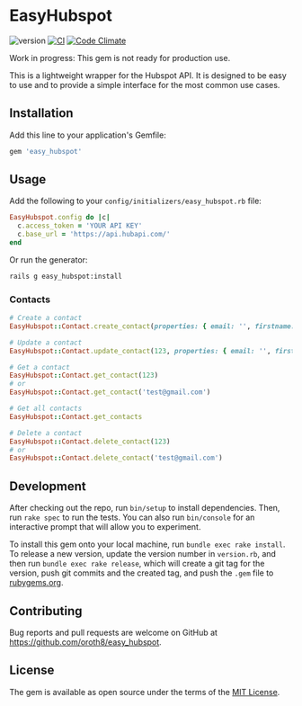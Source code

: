 # EasyHubspot
![version](https://img.shields.io/badge/version-0.1.7-green)
[![CI](https://github.com/oroth8/easy_hubspot/actions/workflows/ci.yml/badge.svg)](https://github.com/oroth8/easy_hubspot/actions/workflows/ci.yml)
[![Code Climate](https://codeclimate.com/github/oroth8/easy_hubspot/badges/gpa.svg)](https://codeclimate.com/github/oroth8/easy_hubspot)

Work in progress: This gem is not ready for production use. 

This is a lightweight wrapper for the Hubspot API. It is designed to be easy to use and to provide a simple interface for the most common use cases.
## Installation

Add this line to your application's Gemfile:

```ruby
gem 'easy_hubspot'
```

## Usage

Add the following to your `config/initializers/easy_hubspot.rb` file:

```ruby
EasyHubspot.config do |c|
  c.access_token = 'YOUR API KEY'
  c.base_url = 'https://api.hubapi.com/'
end
```

Or run the generator:

```bash
rails g easy_hubspot:install
```

### Contacts

```ruby
# Create a contact
EasyHubspot::Contact.create_contact(properties: { email: '', firstname: '', lastname: '' , etc: ''})

# Update a contact
EasyHubspot::Contact.update_contact(123, properties: { email: '', firstname: '', lastname: '' , etc: ''})

# Get a contact
EasyHubspot::Contact.get_contact(123)
# or
EasyHubspot::Contact.get_contact('test@gmail.com')

# Get all contacts
EasyHubspot::Contact.get_contacts

# Delete a contact
EasyHubspot::Contact.delete_contact(123)
# or 
EasyHubspot::Contact.delete_contact('test@gmail.com')
```

## Development

After checking out the repo, run `bin/setup` to install dependencies. Then, run `rake spec` to run the tests. You can also run `bin/console` for an interactive prompt that will allow you to experiment.

To install this gem onto your local machine, run `bundle exec rake install`. To release a new version, update the version number in `version.rb`, and then run `bundle exec rake release`, which will create a git tag for the version, push git commits and the created tag, and push the `.gem` file to [rubygems.org](https://rubygems.org).

## Contributing

Bug reports and pull requests are welcome on GitHub at https://github.com/oroth8/easy_hubspot.

## License

The gem is available as open source under the terms of the [MIT License](https://opensource.org/licenses/MIT).
